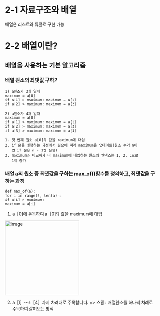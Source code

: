 # 2-1 자료구조와 배열
배열은 리스트와 튜플로 구현 가능
# 2-2 배열이란?
## 배열을 사용하는 기본 알고리즘
### 배열 원소의 최댓값 구하기
    1) a원소가 3개 일때
    maximum = a[0]
    if a[1] > maximum: maximum = a[1]
    if a[2] > maximum: maximum = a[2]

    2) a원소가 4개 일때
    maximum = a[0]
    if a[1] > maximum: maximum = a[1]
    if a[2] > maximum: maximum = a[2]
    if a[3] > maximum: maximum = a[3]

    1. 첫 번째 원소 a[0]의 값을 maximum에 대입
    2. if 문을 실행하는 과정에서 필요에 따라 maximum을 업데이트(원소 수가 n이 
       면 if 문은 n - 1번 실행)
    3. maximum과 비교하거 나 maximum에 대입하는 원소의 인덱스는 1, 2, 3으로
       1씩 증가

### 배열 a의 원소 중 최댓값을 구하는 max_of()함수를 정의하고, 최댓값을 구하는 과정

    def max_of(a):
    for i in range(!, len(a)):
    if a[i] > maximum:
    maximum = a[i]
1) a［0]에 주목하여 a［0]의 값을 maximum에 대입

<img width="245" alt="image" src="https://github.com/yoonandmoon/2023-Algorithm-Study-purDA/assets/99366732/90739ca8-9e50-470c-9f39-812620fa9f54">

2)  a［l］〜a［4］까지 차례대로 주목합니다. 
=> 스캔 : 배열원소를 하나씩 차례로 주목하여 살펴보는 방식
